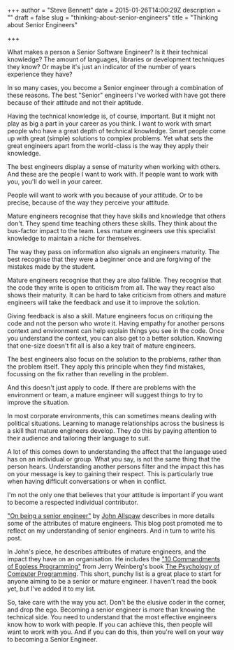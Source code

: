 +++
author = "Steve Bennett"
date = 2015-01-26T14:00:29Z
description = ""
draft = false
slug = "thinking-about-senior-engineers"
title = "Thinking about Senior Engineers"

+++

What makes a person a Senior Software Engineer? Is it their technical knowledge? The amount of languages, libraries or development techniques they know? Or maybe it's just an indicator of the number of years experience they have?

In so many cases, you become a Senior engineer through a combination of these reasons. The best "Senior" engineers I've worked with have got there because of their attitude and not their aptitude.

Having the technical knowledge is, of course, important. But it might not play as big a part in your career as you think. I want to work with smart people who have a great depth of technical knowledge. Smart people come up with great (simple) solutions to complex problems. Yet what sets the great engineers apart from the world-class is the way they apply their knowledge.

The best engineers display a sense of maturity when working with others. And these are the people I want to work with. If people want to work with you, you'll do well in your career.

People will want to work with you because of your attitude. Or to be precise, because of the way they perceive your attitude.

Mature engineers recognise that they have skills and knowledge that others don't. They spend time teaching others these skills. They think about the bus-factor impact to the team. Less mature engineers use this specialist knowledge to maintain a niche for themselves.

The way they pass on information also signals an engineers maturity. The best recognise that they were a beginner once and are forgiving of the mistakes made by the student.

Mature engineers recognise that they are also fallible. They recognise that the code they write is open to criticism from all. The way they react also shows their maturity. It can be hard to take criticism from others and mature engineers will take the feedback and use it to improve the solution.

Giving feedback is also a skill. Mature engineers focus on critiquing the code and not the person who wrote it. Having empathy for another persons context and environment can help explain things you see in the code. Once you understand the context, you can also get to a better solution. Knowing that one-size doesn't fit all is also a key trait of mature engineers.

The best engineers also focus on the solution to the problems, rather than the problem itself. They apply this principle when they find mistakes, focussing on the fix rather than revelling in the problem.

And this doesn't just apply to code. If there are problems with the environment or team, a mature engineer will suggest things to try to improve the situation.

In most corporate environments, this can sometimes means dealing with political situations. Learning to manage relationships across the business is a skill that mature engineers develop. They do this by paying attention to their audience and tailoring their language to suit.

A lot of this comes down to understanding the affect that the language used has on an individual or group. What you say, is not the same thing that the person hears. Understanding another persons filter and the impact this has on your message is key to gaining their respect. This is particularly true when having difficult conversations or when in conflict.

I'm not the only one that believes that your attitude is important if you want to become a respected individual contributor.

["On being a senior engineer"](http://www.kitchensoap.com/2012/10/25/on-being-a-senior-engineer/) by [John Allspaw](https://twitter.com/allspaw) describes in more details some of the attributes of mature engineers. This blog post promoted me to reflect on my understanding of senior engineers. And in turn to write his post.

In John's piece, he describes attributes of mature engineers, and the impact they have on an organisation. He includes the ["10 Commandments of Egoless Programming"](http://blog.codinghorror.com/the-ten-commandments-of-egoless-programming/) from Jerry Weinberg's book [The Psychology of Computer Programming](http://www.amazon.co.uk/gp/product/B00I62L6UC/ref=as_li_tl?ie=UTF8&amp;camp=1634&amp;creative=19450&amp;creativeASIN=B00I62L6UC&amp;linkCode=as2&amp;tag=bennettweb-21&amp;linkId=THN6MXWNOAVKHD3N). This short, punchy list is a great place to start for anyone aiming to be a senior or mature engineer. I haven't read the book yet, but I've added it to my list.

So, take care with the way you act. Don't be the elusive coder in the corner, and drop the ego. Becoming a senior engineer is more than knowing the technical side. You need to understand that the most effective engineers know how to work with people. If you can achieve this, then people will want to work with you. And if you can do this, then you're well on your way to becoming a Senior Engineer.
